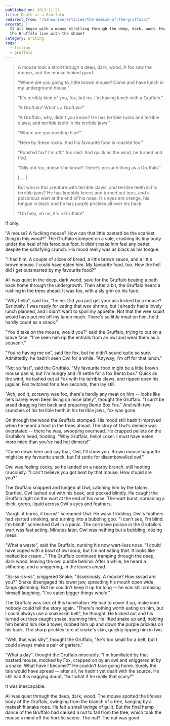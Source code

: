 ```yaml
---
published_on: 2013-11-23
title: Death of a Gruffalo
redirect_from: "/nanowrimo/articles/the-demise-of-the-gruffalo/"
excerpt: |
  It all began with a mouse strolling through the deep, dark, wood. How could
  the Gruffalo live with the shame?
category: Writing
tags:
  - fiction
  - gruffalo
---
```

> A mouse took a stroll through a deep, dark, wood. A fox saw the mouse, and
> the mouse looked good.
>
> "Where are you going to, little brown mouse? Come and have lunch in my
> underground house."
>
> "It's terribly kind of you, fox, but no. I'm having lunch with a Gruffalo."
>
> "A Gruffalo? What's a Gruffalo?"
>
> "A Gruffalo, why, didn't you know? He has terrible tusks and terrible claws,
> and terrible teeth in his terrible jaws."
>
> "Where are you meeting him?"
>
> "Here by these rocks. And his favourite food is roasted fox."
>
> "Roasted fox? I'm off," fox said. And quick as the wind, he turned and fled.
>
> "Silly old fox, doesn't he know? There's no such thing as a Gruffalo."
>
> [ ... ]
>
> But who is this creature with terrible claws, and terrible teeth in his
> terrible jaws? He has knobbly knees and turned out toes, and a poisonous wart
> at the end of his nose. His eyes are orange, his tongue is black and he has
> purple prickles all over his back.
>
> "Oh help, oh no, it's a Gruffalo!"

If only.

"A mouse? A fucking mouse? How can that little bastard be the scariest thing in
this wood?" The Gruffalo stomped on a vole, crushing its tiny body under the
heel of his ferocious foot. It didn't make him feel any better, despite the
satisfying crunch. His mood really was as black as his tongue.

"I had him. A couple of slices of bread, a little brown sauce, and a little
brown mouse. I could have eaten him. My favourite food, too. How the hell did I
get outsmarted by my favourite food?"

All was quiet in the deep, dark wood, save for the Gruffalo beating a path back
home through the undergrowth. Then after a bit, the Gruffalo heard a rustling
in the trees ahead. It was fox, with a sly grin on his face.

"Why hello", said fox, "he he. Did you just get your ass kicked by a mouse?
Seriously, I was ready for eating that wee shrimp, but I already had a lovely
lunch planned, and I didn't want to spoil my appetite. Not that the wee squirt
would have put me off my lunch much. There's so little meat on him, he'd hardly
count as a snack."

"You'd take on the mouse, would you?" said the Gruffalo, trying to put on a
brave face. "I've seen him rip the entrails from an owl and wear them as a
souvenir."

"You're having me on", said the fox, but he didn't sound quite so sure.
Admittedly, he hadn't seen Owl for a while. "Anyway, I'm off for that lunch."

"Not so fast", said the Gruffalo. "My favourite food might be a little brown
mouse panini, but I'm hungry and I'll settle for a fox Bento box." Quick as the
wind, he lashed out at Fox with his terrible claws, and ripped open his
jugular. Fox twitched for a few seconds, then lay still.

"Ach, sod it, scrawny wee fox, there's hardly any meat on him -- looks like
he's barely even been living on mice lately", thought the Gruffalo. "I can't be
arsed dragging him back and preparing Bento Box Fox." And with two crunches of
his terrible teeth in his terrible jaws, fox was gone.

On through the wood the Gruffalo stomped. His mood still hadn't improved when
he heard a hoot in the trees ahead. The story of Owl's demise was overstated --
there he was, swooping overhead. He crapped pellets on the Grufallo's head,
hooting, "Why Gruffalo, hello! Loser. I must have eaten more mice than you've
had hot dinners!"

"Come down here and say that, Owl, I'll show you. Brown mouse baguette might be
my favourite snack, but I'd settle for disembowelled owl."

Owl was feeling cocky, so he landed on a nearby branch, still hooting
raucously. "I can't believe you got beat by that mouse. How stupid are you?"

The Gruffalo snapped and lunged at Owl, catching him by the talons. Startled,
Owl lashed out with his beak, and pecked blindly. He caught the Gruffalo right
on the wart at the end of his nose. The wart burst, spreading a thick, green,
liquid across Owl's eyes and feathers.

"Aargh, it burns, it burns!" screamed Owl. He wasn't kidding. Owl's feathers
had started smoking, and turning into a bubbling goo. "I can't see, I'm blind,
I'm blind!" screeched Owl in a panic. The corrosive poison in the Grufallo's
wart was fast acting. Minutes later, Owl was nothing but a bubbling, oozing
mess.

"What a waste", said the Gruffalo, nursing his now wart-less nose. "I could
have coped with a bowl of owl soup, but I'm not eating *that*. It looks like
melted ice cream..." The Gruffalo continued tramping through the deep, dark
wood, leaving the owl puddle behind. After a while, he heard a slithering, and
a sniggering, in the leaves ahead.

"Ss-ss-ss-ss", sniggered Snake. "Ssseriously. A mouse? How sssad are you?"
Snake disengaged his lower jaw, spreading his mouth open wide, fangs
glistening. But he couldn't keep it up for long -- he was still creasing
himself laughing. "I've eaten bigger things whole."

The Gruffalo was sick of this humiliation. He had to cover it up, make sure
nobody could tell the story again. "There's nothing worth eating on him, but I
could always use a snakeskin belt", he thought. He kicked out and his turned
out toes caught snake, stunning him. He lifted snake up and, holding him behind
him like a towel, rubbed him up and down the purple prickles on his back. The
sharp prickles tore at snake's skin, quickly ripping him in two.

"Well, that was silly", thought the Gruffalo, "he's too small for a belt, but I
could always make a pair of garters."

"What a day", thought the Gruffalo miserably. "I'm humiliated by that bastard
mouse, mocked by Fox, crapped on by an owl and sniggered at by a snake. What
have I become?" He couldn't face going home. Surely the tale would have spread
-- after all, he hadn't yet dealt with the source. He still had this nagging
doubt, "but what if he really that scary?"

It was inescapable.

All was quiet through the deep, dark, wood. The mouse spotted the lifeless body
of the Gruffalo, swinging from the branch of a tree, hanging by a makeshift
snake rope. He felt a small twinge of guilt. But the final hemp dance of the
Gruffalo had caused a nut to fall from the tree, which took the mouse's mind
off the horrific scene. The nut? The nut was good.
